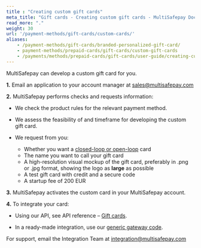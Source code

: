 ```yaml
---
title : "Creating custom gift cards"
meta_title: "Gift cards - Creating custom gift cards - MultiSafepay Docs"
read_more: "."
weight: 30
url: '/payment-methods/gift-cards/custom-cards/'
aliases: 
    - /payment-methods/gift-cards/branded-personalized-gift-card/
    - payment-methods/prepaid-cards/gift-cards/custom-gift-cards
    - /payments/methods/prepaid-cards/gift-cards/user-guide/creating-custom-gift-cards/
---
```


MultiSafepay can develop a custom gift card for you. 

**1.** Email an application to your account manager at <sales@multisafepay.com> 

**2.** MultiSafepay performs checks and requests information:

- We check the product rules for the relevant payment method. 
- We assess the feasibility of and timeframe for developing the custom gift card.
- We request from you:

    - Whether you want a [closed-loop or open-loop](/payments/methods/prepaid-cards/gift-cards/user-guide/about-open-closed-loop/) card
    - The name you want to call your gift card
    - A high-resolution visual mockup of the gift card, preferably in .png or .jpg format, showing the logo as **large** as possible
    - A test gift card with credit and a secure code
    - A startup fee of 200 EUR

**3.** MultiSafepay activates the custom card in your MultiSafepay account.

**4.** To integrate your card:

- Using our API, see API reference – [Gift cards](/api/#gift-card).

- In a ready-made integration, use our [generic gateway code](/integrations/generic-gateways/).

For support, email the Integration Team at <integration@multisafepay.com>


